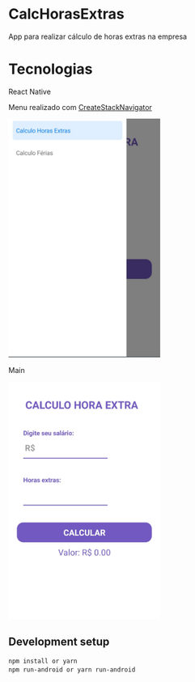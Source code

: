 # CalcHorasExtras
App para realizar cálculo de horas extras na empresa

# Tecnologias
React Native

Menu realizado com  [CreateStackNavigator](https://reactnavigation.org/docs/stack-navigator/)

<img src="img/draw.jpeg" alt="drawing" width="300"/>

Main

<img src="img/main.jpeg" alt="drawing" width="300"/>

## Development setup


```sh
npm install or yarn
npm run-android or yarn run-android
```
